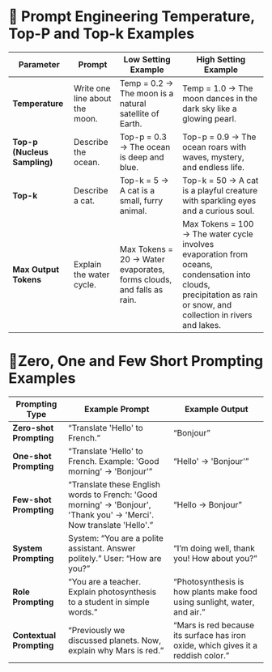 # 🧠 Prompt Engineering Temperature, Top-P and Top-k Examples

| **Parameter** | **Prompt** | **Low Setting Example** | **High Setting Example** |
|----------------|-------------|--------------------------|---------------------------|
| **Temperature** | Write one line about the moon. | Temp = 0.2 → The moon is a natural satellite of Earth. | Temp = 1.0 → The moon dances in the dark sky like a glowing pearl. |
| **Top-p (Nucleus Sampling)** | Describe the ocean. | Top-p = 0.3 → The ocean is deep and blue. | Top-p = 0.9 → The ocean roars with waves, mystery, and endless life. |
| **Top-k** | Describe a cat. | Top-k = 5 → A cat is a small, furry animal. | Top-k = 50 → A cat is a playful creature with sparkling eyes and a curious soul. |
| **Max Output Tokens** | Explain the water cycle. | Max Tokens = 20 → Water evaporates, forms clouds, and falls as rain. | Max Tokens = 100 → The water cycle involves evaporation from oceans, condensation into clouds, precipitation as rain or snow, and collection in rivers and lakes. |



# 🧠Zero, One and Few Short Prompting Examples

| **Prompting Type** | **Example Prompt** | **Example Output** |
|-------------------|------------------|------------------|
| **Zero-shot Prompting** | “Translate 'Hello' to French.” | “Bonjour” |
| **One-shot Prompting** | “Translate 'Hello' to French. Example: 'Good morning' → 'Bonjour'” | “Hello' → 'Bonjour'” |
| **Few-shot Prompting** | “Translate these English words to French: 'Good morning' → 'Bonjour', 'Thank you' → 'Merci'. Now translate 'Hello'.” | “Hello → Bonjour” |
| **System Prompting** | System: “You are a polite assistant. Answer politely.” User: “How are you?” | “I’m doing well, thank you! How about you?” |
| **Role Prompting** | “You are a teacher. Explain photosynthesis to a student in simple words.” | “Photosynthesis is how plants make food using sunlight, water, and air.” |
| **Contextual Prompting** | “Previously we discussed planets. Now, explain why Mars is red.” | “Mars is red because its surface has iron oxide, which gives it a reddish color.” |
